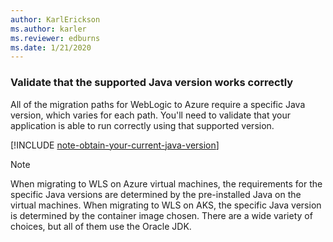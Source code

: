 ```yaml
---
author: KarlErickson
ms.author: karler
ms.reviewer: edburns
ms.date: 1/21/2020
---
```


### Validate that the supported Java version works correctly

All of the migration paths for WebLogic to Azure require a specific Java version, which varies for each path. You'll need to validate that your application is able to run correctly using that supported version.

[!INCLUDE [note-obtain-your-current-java-version](note-obtain-your-current-java-version.md)]

> [!NOTE]
> When migrating to WLS on Azure virtual machines, the requirements for the specific Java versions are determined by the pre-installed Java on the virtual machines. When migrating to WLS on AKS, the specific Java version is determined by the container image chosen. There are a wide variety of choices, but all of them use the Oracle JDK.
